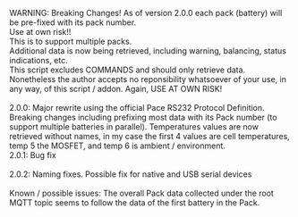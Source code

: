WARNING: Breaking Changes! As of version 2.0.0 each pack (battery) will be pre-fixed with its pack number. 
<br>
Use at own risk!! 
<br>
This is to support multiple packs. 
<br>
Additional data is now being retrieved, including warning, balancing, status indications, etc. 
<br>
This script excludes COMMANDS and should only retrieve data. Nonetheless the author accepts no reponsibility whatsoever of your use, in any way, of this script / addon. Again, USE AT OWN RISK!
<br>
<br>
2.0.0: Major rewrite using the official Pace RS232 Protocol Definition. Breaking changes including prefixing most data with its Pack number (to support multiple batteries in parallel). Temperatures values are now retrieved without names, in my case the first 4 values are cell temperatures, temp 5 the MOSFET, and temp 6 is ambient / environment.
<br>
2.0.1: Bug fix
<br>
<br>
2.0.2: Naming fixes. Possible fix for native and USB serial devices
<br>
<br>
Known / possible issues: The overall Pack data collected under the root MQTT topic seems to follow the data of the first battery in the Pack.